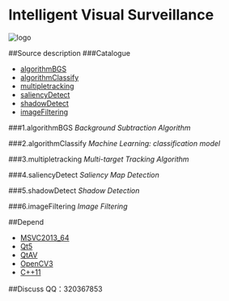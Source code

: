﻿Intelligent Visual Surveillance
===============================

![logo](./appico.ico)

##Source description
###Catalogue
* [algorithmBGS](#algorithmBGS)
* [algorithmClassify](#algorithmClassify)
* [multipletracking](#multipletracking)
* [saliencyDetect](#saliencyDetect)
* [shadowDetect](#shadowDetect)
* [imageFiltering](#imageFiltering)

<a name="algorithmBGS"></a>
###1.algorithmBGS
*Background Subtraction Algorithm* </br>

<a name="algorithmClassify"></a>
###2.algorithmClassify
*Machine Learning: classification model* </br>

<a name="multipletracking"></a>
###3.multipletracking
*Multi-target Tracking Algorithm* </br>

<a name="saliencyDetect"></a>
###4.saliencyDetect
*Saliency Map Detection* </br>

<a name="shadowDetect"></a>
###5.shadowDetect
*Shadow Detection* </br>

<a name="imageFiltering"></a>
###6.imageFiltering
*Image Filtering* </br>

##Depend
* [MSVC2013_64](https://www.visualstudio.com/zh-hans/downloads/)
* [Qt5](https://www.qt.io/download-open-source/#section-2)
* [QtAV](https://github.com/wang-bin/QtAV)
* [OpenCV3](http://opencv.org/downloads.html)
* [C++11](https://en.wikipedia.org/wiki/C%2B%2B11)

##Discuss
QQ：320367853